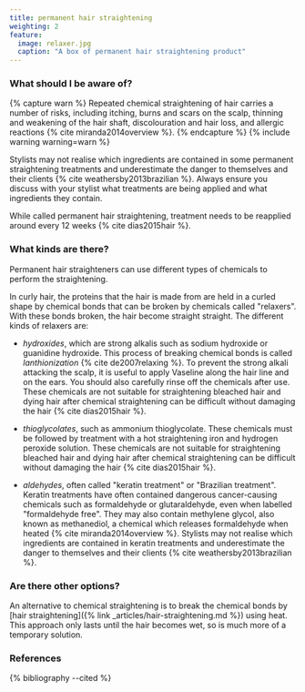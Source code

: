 ```yaml
---
title: permanent hair straightening
weighting: 2
feature:
  image: relaxer.jpg
  caption: "A box of permanent hair straightening product"
---
```


### What should I be aware of?

{% capture warn %}
Repeated chemical straightening of hair carries a number of risks, including itching, burns and scars on the scalp, thinning and weakening of the hair shaft, discolouration and hair loss, and allergic reactions {% cite miranda2014overview %}.
{% endcapture %}
{% include warning warning=warn %}

Stylists may not realise which ingredients are contained in some permanent straightening treatments and underestimate the danger to themselves and their clients {% cite weathersby2013brazilian %}. Always ensure you discuss with your stylist what treatments are being applied and what ingredients they contain.

While called permanent hair straightening, treatment needs to be reapplied around every 12 weeks {% cite dias2015hair %}.

### What kinds are there?

Permanent hair straighteners can use different types of chemicals to perform the straightening. 

In curly hair, the proteins that the hair is made from are held in a curled shape by chemical bonds that can be broken by chemicals called "relaxers". With these bonds broken, the hair become straight straight. The different kinds of relaxers are:

- *hydroxides*, which are strong alkalis such as sodium hydroxide or guanidine hydroxide. This process of breaking chemical bonds is called *lanthionization* {% cite de2007relaxing %}. To prevent the strong alkali attacking the scalp, it is useful to apply Vaseline along the hair line and on the ears. You should also carefully rinse off the chemicals after use. These chemicals are not suitable for straightening bleached hair and dying hair after chemical straightening can be difficult without damaging the hair {% cite dias2015hair %}.

- *thioglycolates*, such as ammonium thioglycolate. These chemicals must be followed by treatment with a hot straightening iron and hydrogen peroxide solution. These chemicals are not suitable for straightening bleached hair and dying hair after chemical straightening can be difficult without damaging the hair {% cite dias2015hair %}.

- *aldehydes*, often called "keratin treatment" or "Brazilian treatment". Keratin treatments have often contained dangerous cancer-causing chemicals such as formaldehyde or glutaraldehyde, even when labelled "formaldehyde free". They may also contain methylene glycol, also known as methanediol, a chemical which releases formaldehyde when heated {% cite miranda2014overview %}. Stylists may not realise which ingredients are contained in keratin treatments and underestimate the danger to themselves and their clients {% cite weathersby2013brazilian %}.

### Are there other options?

An alternative to chemical straightening is to break the chemical bonds by [hair straightening]({% link _articles/hair-straightening.md %}) using heat. This approach only lasts until the hair becomes wet, so is much more of a temporary solution.

### References

{% bibliography --cited %}